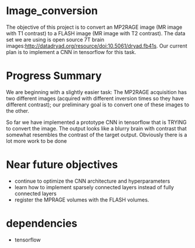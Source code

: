 # Image_conversion

The objective of this project is to convert an MP2RAGE image (MR image with T1 contrast) to a FLASH image (MR image with T2 contrast). The data set we are using is open source 7T brain images:http://datadryad.org/resource/doi:10.5061/dryad.fb41s. Our current plan is to implement a CNN in tensorflow for this task.

# Progress Summary
We are beginning with a slightly easier task: The MP2RAGE acquisition has two different images (acquired with different inversion times so they have different contrast); our preliminary goal is to convert one of these images to the other.

So far we have implemented a prototype CNN in tensorflow that is TRYING to convert the image. The output looks like a blurry brain with contrast that somewhat resembles the contrast of the target output. Obviously there is a lot more work to be done

# Near future objectives
- continue to optimize the CNN architecture and hyperparameters
- learn how to implement sparsely connected layers instead of fully connected layers
- register the MPRAGE volumes with the FLASH volumes. 

# dependencies
- tensorflow

